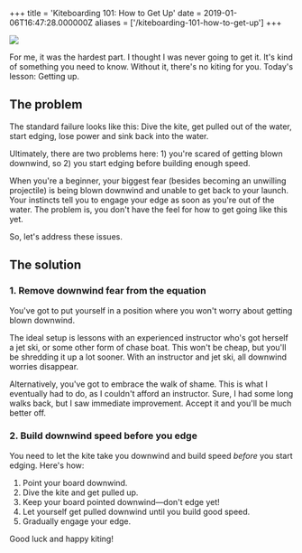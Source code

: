+++
title = 'Kiteboarding 101: How to Get Up'
date = 2019-01-06T16:47:28.000000Z
aliases = ['/kiteboarding-101-how-to-get-up']
+++

![](/4ef125c4-6f78-4952-b2c4-e83821213bca.jpg)

For me, it was the hardest part. I thought I was never going to get it. It's kind of something you need to know. Without it, there's no kiting for you. Today's lesson: Getting up.

## The problem

The standard failure looks like this: Dive the kite, get pulled out of the water, start edging, lose power and sink back into the water.

Ultimately, there are two problems here: 1) you're scared of getting blown downwind, so 2) you start edging before building enough speed.

When you're a beginner, your biggest fear (besides becoming an unwilling projectile) is being blown downwind and unable to get back to your launch. Your instincts tell you to engage your edge as soon as you're out of the water. The problem is, you don't have the feel for how to get going like this yet.

So, let's address these issues.

## The solution

### 1. Remove downwind fear from the equation

You've got to put yourself in a position where you won't worry about getting blown downwind.

The ideal setup is lessons with an experienced instructor who's got herself a jet ski, or some other form of chase boat. This won't be cheap, but you'll be shredding it up a lot sooner. With an instructor and jet ski, all downwind worries disappear.

Alternatively, you've got to embrace the walk of shame. This is what I eventually had to do, as I couldn't afford an instructor. Sure, I had some long walks back, but I saw immediate improvement. Accept it and you'll be much better off.

### 2. Build downwind speed before you edge

You need to let the kite take you downwind and build speed _before_ you start edging. Here's how:

1.  Point your board downwind.
2.  Dive the kite and get pulled up.
3.  Keep your board pointed downwind—don't edge yet!
4.  Let yourself get pulled downwind until you build good speed.
5.  Gradually engage your edge.

Good luck and happy kiting!
